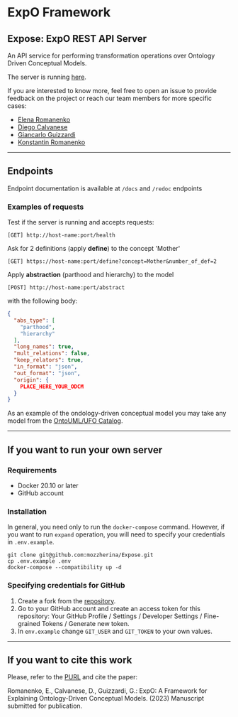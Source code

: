 # ExpO Framework

## Expose: ExpO REST API Server
An API service for performing transformation operations over Ontology Driven Conceptual Models.

The server is running [here](https://expose.eng.unibz.it/health).

If you are interested to know more, feel free to open an issue to provide feedback on the project or reach our team members for more specific cases:

* [Elena Romanenko](https://github.com/mozzherina)
* [Diego Calvanese](http://www.inf.unibz.it/~calvanese/)
* [Giancarlo Guizzardi](https://people.utwente.nl/g.guizzardi)
* [Konstantin Romanenko](https://github.com/astricus)
___

## Endpoints
Endpoint documentation is available at `/docs` and `/redoc` endpoints

### Examples of requests
Test if the server is running and accepts requests:
```shell script
[GET] http://host-name:port/health
```

Ask for 2 definitions (apply __define__) to the concept 'Mother'
```shell script
[GET] https://host-name:port/define?concept=Mother&number_of_def=2
```

Apply __abstraction__ (parthood and hierarchy) to the model
```shell script
[POST] http://host-name:port/abstract
```
with the following body:
```json
{
  "abs_type": [
    "parthood",
    "hierarchy"
  ],
  "long_names": true,
  "mult_relations": false,
  "keep_relators": true,
  "in_format": "json",
  "out_format": "json",
  "origin": {
    PLACE_HERE_YOUR_ODCM
  }
}
```
As an example of the ondology-driven conceptual model you may take any model from the 
[OntoUML/UFO Catalog](https://github.com/OntoUML/ontouml-models/tree/master/models).

___
## If you want to run your own server

### Requirements
* Docker 20.10 or later
* GitHub account

### Installation
In general, you need only to run the `docker-compose` command. 
However, if you want to run `expand` operation, you will need to specify your credentials in `.env.example`.

```shell script
git clone git@github.com:mozzherina/Expose.git
cp .env.example .env
docker-compose --compatibility up -d
```

### Specifying credentials for GitHub
1. Create a fork from the [repository](https://github.com/OntoUML/ontouml-models/).
2. Go to your GitHub account and create an access token for this repository:
Your GitHub Profile / Settings / Developer Settings / Fine-grained Tokens / 
Generate new token.
3. In `env.example` change `GIT_USER` and `GIT_TOKEN` to your own values.

___
## If you want to cite this work

Please, refer to the [PURL](https://purl.org/expo/expose) and
cite the paper: 

Romanenko, E., Calvanese, D., Guizzardi, G.: ExpO: A Framework for Explaining
Ontology-Driven Conceptual Models. (2023) Manuscript submitted for publication.


